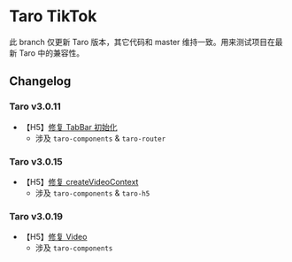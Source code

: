 # Taro TikTok
此 branch 仅更新 Taro 版本，其它代码和 master 维持一致。用来测试项目在最新 Taro 中的兼容性。

## Changelog

### Taro v3.0.11
- 【H5】[修复 TabBar 初始化](https://github.com/NervJS/taro/commit/b5f87c3de9bdd39e639e17a3b1ee3bbf16726c9a)
  - 涉及 `taro-components` & `taro-router`

### Taro v3.0.15
- 【H5】[修复 createVideoContext](https://github.com/NervJS/taro/commit/39e36facdf81814ec33040ec7100c57c30434907)
  - 涉及 `taro-components` & `taro-h5`

### Taro v3.0.19
- 【H5】[修复 Video]((https://github.com/NervJS/taro/pull/8291))
  - 涉及 `taro-components`
